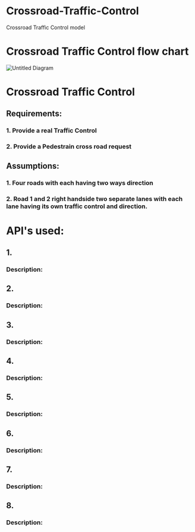 # Crossroad-Traffic-Control
Crossroad Traffic Control model


# Crossroad Traffic Control flow chart
  ![Untitled Diagram](https://github.com/user-attachments/assets/4e874f2e-2296-4765-a2fe-c11de192a0db)




# Crossroad Traffic Control
## Requirements:
### 1. Provide a real Traffic Control
### 2. Provide a Pedestrain cross road request
## Assumptions:
### 1. Four roads with each having two ways direction
### 2. Road 1 and 2 right handside two separate lanes with each lane having its own traffic control and direction. 


# API's used:
## 1.
### Description:

## 2.
### Description:

## 3.
### Description:

## 4.
### Description:

## 5.
### Description:

## 6.
### Description:

## 7.
### Description:

## 8.
### Description:


